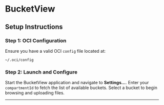 # BucketView

## Setup Instructions

### Step 1: OCI Configuration
Ensure you have a valid OCI `config` file located at:


```
~/.oci/config
```

### Step 2: Launch and Configure
Start the BucketView application and navigate to **Settings...**. Enter your `compartmentId` to fetch the list of available buckets. Select a bucket to begin browsing and uploading files.

---
